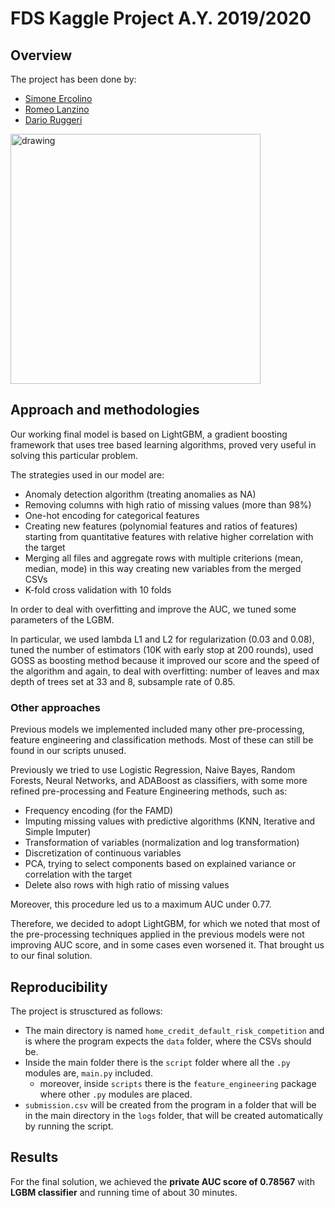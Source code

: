 # FDS Kaggle Project A.Y. 2019/2020

## Overview

The project has been done by:

- [Simone Ercolino](https://github.com/Simonerc95)
- [Romeo Lanzino](https://github.com/rom42pla)
- [Dario Ruggeri](https://github.com/DarioRugg)

<img src="https://www.chimicifisici.it/wp-content/uploads/2019/04/Sapienza_logo-1024x307.png" alt="drawing" width="400"/>

## Approach and methodologies

Our working final model is based on LightGBM, a gradient boosting framework that uses tree based learning algorithms,
proved very useful in solving this particular problem.

The strategies used in our model are:

- Anomaly detection algorithm (treating anomalies as NA)
- Removing columns with high ratio of missing values (more than 98%)
- One-hot encoding for categorical features
- Creating new features (polynomial features and ratios of features) starting from quantitative features with relative
  higher correlation with the target
- Merging all files and aggregate rows with multiple criterions (mean, median, mode) in this way creating new variables
  from the merged CSVs
- K-fold cross validation with 10 folds

In order to deal with overfitting and improve the AUC, we tuned some parameters of the LGBM.

In particular, we used lambda L1 and L2 for regularization (0.03 and 0.08), tuned the number of estimators (10K with
early stop at 200 rounds), used GOSS as boosting method because it improved our score and the speed of the algorithm and
again, to deal with overfitting: number of leaves and max depth of trees set at 33 and 8, subsample rate of 0.85.

### Other approaches

Previous models we implemented included many other pre-processing, feature engineering and classification methods. Most
of these can still be found in our scripts unused.

Previously we tried to use Logistic Regression, Naive Bayes, Random Forests, Neural Networks, and ADABoost as
classifiers, with some more refined pre-processing and Feature Engineering methods, such as:

- Frequency encoding (for the FAMD)
- Imputing missing values with predictive algorithms (KNN, Iterative and Simple Imputer)
- Transformation of variables (normalization and log transformation)
- Discretization of continuous variables
- PCA, trying to select components based on explained variance or correlation with the target
- Delete also rows with high ratio of missing values

Moreover, this procedure led us to a maximum AUC under 0.77.

Therefore, we decided to adopt LightGBM, for which we noted that most of the pre-processing techniques applied in the
previous models were not improving AUC score, and in some cases even worsened it. That brought us to our final solution.

## Reproducibility

The project is strusctured as follows:

- The main directory is named `home_credit_default_risk_competition` and is where the program expects the `data` folder,
  where the CSVs should be.
- Inside the main folder there is the `script` folder where all the `.py` modules are, `main.py` included.
    - moreover, inside `scripts` there is the `feature_engineering` package where other `.py` modules are placed.
- `submission.csv` will be created from the program in a folder that will be in the main directory in the `logs`
  folder, that will be created automatically by running the script.

## Results

For the final solution, we achieved the **private AUC score of 0.78567** with **LGBM classifier** and running time of
about 30 minutes.